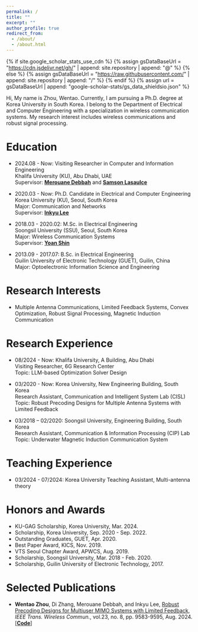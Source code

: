 ```yaml
---
permalink: /
title: ""
excerpt: ""
author_profile: true
redirect_from: 
  - /about/
  - /about.html
---
```


{% if site.google_scholar_stats_use_cdn %}
{% assign gsDataBaseUrl = "https://cdn.jsdelivr.net/gh/" | append: site.repository | append: "@" %}
{% else %}
{% assign gsDataBaseUrl = "https://raw.githubusercontent.com/" | append: site.repository | append: "/" %}
{% endif %}
{% assign url = gsDataBaseUrl | append: "google-scholar-stats/gs_data_shieldsio.json" %}

<span class='anchor' id='about-me'></span>

Hi, My name is Zhou, Wentao. Currently, I am pursuing a Ph.D. degree at Korea University in South Korea. I belong to the Department of Electrical and Computer Engineering with a specialization in wireless communication systems. My research interest includes wireless communications and robust signal processing.


# Education
- 2024.08 - Now: Visiting Researcher in Computer and Information Engineering  
  Khalifa University (KU), Abu Dhabi, UAE  
  Supervisor: [**Merouane Debbah**](https://www.ku.ac.ae/college-people/merouane-debbah) and [**Samson Lasaulce**](https://www.ku.ac.ae/college-people/samson-lasaulce)

- 2020.03 - Now: Ph.D. Candidate in Electrical and Computer Engineering  
  Korea University (KU), Seoul, South Korea  
  Major: Communication and Networks  
  Supervisor: [**Inkyu Lee**](http://wireless.korea.ac.kr/page/sub0101.php)
  
- 2018.03 - 2020.02: M.Sc. in Electrical Engineering  
  Soongsil University (SSU), Seoul, South Korea  
  Major: Wireless Communication Systems  
  Supervisor: [**Yoan Shin**](https://ieeexplore.ieee.org/author/37279496500)  
  
- 2013.09 - 2017.07: B.Sc. in Electrical Engineering  
  Guilin University of Electronic Technology (GUET), Guilin, China  
  Major: Optoelectronic Information Science and Engineering
  
  
# Research Interests
- Multiple Antenna Communications, Limited Feedback Systems, Convex Optimization, Robust Signal Processing, Magnetic Induction Communication


# Research Experience
- 08/2024 - Now: Khalifa University, A Building, Abu Dhabi  
  Visiting Researcher, 6G Research Center  
  Topic: LLM-based Optimization Solver Design  

- 03/2020 - Now: Korea University, New Engineering Building, South Korea  
  Research Assistant, Communication and Intelligent System Lab (CISL) 
  Topic: Robust Precoding Designs for Multiple Antenna Systems with Limited Feedback

- 03/2018 – 02/2020: Soongsil University, Engineering Building, South Korea  
  Research Assistant, Communication & Information Processing (CIP) Lab  
  Topic: Underwater Magnetic Induction Communication System

# Teaching Experience
- 03/2024 - 07/2024: Korea University 
  Teaching Assistant, Multi-antenna theory

# Honors and Awards
- KU-GAG Scholarship, Korea University, Mar. 2024.
- Scholarship, Korea University, Sep. 2020 - Sep. 2022.
- Outstanding Graduates, GUET, Apr. 2020.
- Best Paper Award, KICS, Nov. 2019.
- VTS Seoul Chapter Award, APWCS, Aug. 2019.
- Scholarship, Soongsil University, Mar. 2018 - Feb. 2020.
- Scholarship, Guilin University of Electronic Technology, 2017.


# Selected Publications
- **Wentao Zhou**, Di Zhang, Merouane Debbah, and Inkyu Lee, [Robust Precoding Designs for Multiuser MIMO Systems with Limited Feedback](https://ieeexplore.ieee.org/document/10438396), *IEEE Trans. Wireless Commun.*, vol.23, no. 8, pp. 9583-9595, Aug. 2024. [[**Code**]](https://github.com/zhouwt612/MIMO-LF-robust-precoding)
